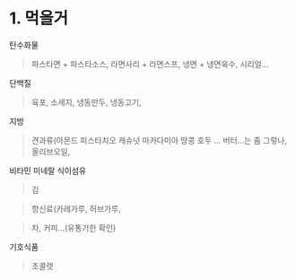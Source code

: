 # 1. 먹을거
탄수화물

>파스타면 + 파스타소스, 라면사리 + 라면스프, 냉면 + 냉면육수, 시리얼...

단백질

>육포, 소세지, 냉동만두, 냉동고기, 

지방

>견과류(아몬드 피스타치오 캐슈넛 마카다미아 땅콩 호두 ...
>버터...는 좀 그렇나, 올리브오일, 

비타민 미네랄 식이섬유

>김

>향신료(카레가루, 허브가루, 

>차, 커피...(유통기한 확인)

기호식품

>초콜렛
